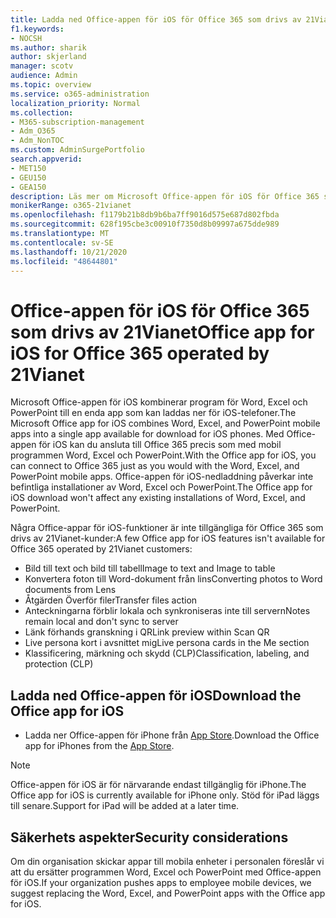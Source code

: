 ```yaml
---
title: Ladda ned Office-appen för iOS för Office 365 som drivs av 21Vianet
f1.keywords:
- NOCSH
ms.author: sharik
author: skjerland
manager: scotv
audience: Admin
ms.topic: overview
ms.service: o365-administration
localization_priority: Normal
ms.collection:
- M365-subscription-management
- Adm_O365
- Adm_NonTOC
ms.custom: AdminSurgePortfolio
search.appverid:
- MET150
- GEU150
- GEA150
description: Läs mer om Microsoft Office-appen för iOS för Office 365 som drivs av 21Vianet och hur du hämtar den för kunder i Kina.
monikerRange: o365-21vianet
ms.openlocfilehash: f1179b21b8db9b6ba7ff9016d575e687d802fbda
ms.sourcegitcommit: 628f195cbe3c00910f7350d8b09997a675dde989
ms.translationtype: MT
ms.contentlocale: sv-SE
ms.lasthandoff: 10/21/2020
ms.locfileid: "48644801"
---
```

# <a name="office-app-for-ios-for-office-365-operated-by-21vianet"></a><span data-ttu-id="3edfb-103">Office-appen för iOS för Office 365 som drivs av 21Vianet</span><span class="sxs-lookup"><span data-stu-id="3edfb-103">Office app for iOS for Office 365 operated by 21Vianet</span></span>

<span data-ttu-id="3edfb-104">Microsoft Office-appen för iOS kombinerar program för Word, Excel och PowerPoint till en enda app som kan laddas ner för iOS-telefoner.</span><span class="sxs-lookup"><span data-stu-id="3edfb-104">The Microsoft Office app for iOS combines Word, Excel, and PowerPoint mobile apps into a single app available for download for iOS phones.</span></span> <span data-ttu-id="3edfb-105">Med Office-appen för iOS kan du ansluta till Office 365 precis som med mobil programmen Word, Excel och PowerPoint.</span><span class="sxs-lookup"><span data-stu-id="3edfb-105">With the Office app for iOS, you can connect to Office 365 just as you would with the Word, Excel, and PowerPoint mobile apps.</span></span> <span data-ttu-id="3edfb-106">Office-appen för iOS-nedladdning påverkar inte befintliga installationer av Word, Excel och PowerPoint.</span><span class="sxs-lookup"><span data-stu-id="3edfb-106">The Office app for iOS download won't affect any existing installations of Word, Excel, and PowerPoint.</span></span>

<span data-ttu-id="3edfb-107">Några Office-appar för iOS-funktioner är inte tillgängliga för Office 365 som drivs av 21Vianet-kunder:</span><span class="sxs-lookup"><span data-stu-id="3edfb-107">A few Office app for iOS features isn't available for Office 365 operated by 21Vianet customers:</span></span>

- <span data-ttu-id="3edfb-108">Bild till text och bild till tabell</span><span class="sxs-lookup"><span data-stu-id="3edfb-108">Image to text and Image to table</span></span> 
- <span data-ttu-id="3edfb-109">Konvertera foton till Word-dokument från lins</span><span class="sxs-lookup"><span data-stu-id="3edfb-109">Converting photos to Word documents from Lens</span></span> 
- <span data-ttu-id="3edfb-110">Åtgärden Överför filer</span><span class="sxs-lookup"><span data-stu-id="3edfb-110">Transfer files action</span></span> 
- <span data-ttu-id="3edfb-111">Anteckningarna förblir lokala och synkroniseras inte till servern</span><span class="sxs-lookup"><span data-stu-id="3edfb-111">Notes remain local and don't sync to server</span></span>
- <span data-ttu-id="3edfb-112">Länk förhands granskning i QR</span><span class="sxs-lookup"><span data-stu-id="3edfb-112">Link preview within Scan QR</span></span>
- <span data-ttu-id="3edfb-113">Live persona kort i avsnittet mig</span><span class="sxs-lookup"><span data-stu-id="3edfb-113">Live persona cards in the Me section</span></span>
- <span data-ttu-id="3edfb-114">Klassificering, märkning och skydd (CLP)</span><span class="sxs-lookup"><span data-stu-id="3edfb-114">Classification, labeling, and protection (CLP)</span></span>


## <a name="download-the-office-app-for-ios"></a><span data-ttu-id="3edfb-115">Ladda ned Office-appen för iOS</span><span class="sxs-lookup"><span data-stu-id="3edfb-115">Download the Office app for iOS</span></span>

- <span data-ttu-id="3edfb-116">Ladda ner Office-appen för iPhone från [App Store](https://products.office.com/mobile/office?rtc=2).</span><span class="sxs-lookup"><span data-stu-id="3edfb-116">Download the Office app for iPhones from the [App Store](https://products.office.com/mobile/office?rtc=2).</span></span> 

> [!NOTE]
> <span data-ttu-id="3edfb-117">Office-appen för iOS är för närvarande endast tillgänglig för iPhone.</span><span class="sxs-lookup"><span data-stu-id="3edfb-117">The Office app for iOS is currently available for iPhone only.</span></span> <span data-ttu-id="3edfb-118">Stöd för iPad läggs till senare.</span><span class="sxs-lookup"><span data-stu-id="3edfb-118">Support for iPad will be added at a later time.</span></span> 

## <a name="security-considerations"></a><span data-ttu-id="3edfb-119">Säkerhets aspekter</span><span class="sxs-lookup"><span data-stu-id="3edfb-119">Security considerations</span></span>

<span data-ttu-id="3edfb-120">Om din organisation skickar appar till mobila enheter i personalen föreslår vi att du ersätter programmen Word, Excel och PowerPoint med Office-appen för iOS.</span><span class="sxs-lookup"><span data-stu-id="3edfb-120">If your organization pushes apps to employee mobile devices, we suggest replacing the Word, Excel, and PowerPoint apps with the Office app for iOS.</span></span>  


